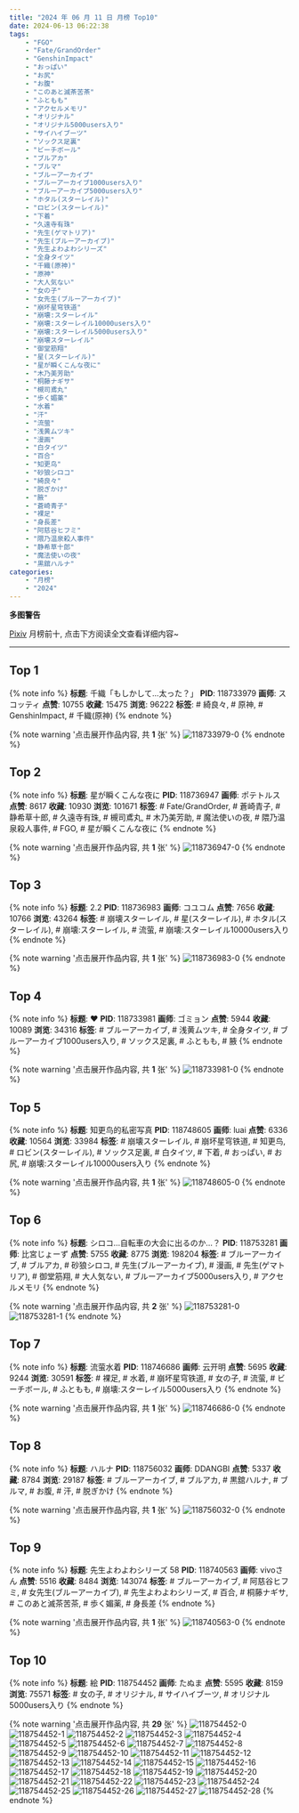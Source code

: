 ```yaml
---
title: "2024 年 06 月 11 日 月榜 Top10"
date: 2024-06-13 06:22:38
tags:
    - "FGO"
    - "Fate/GrandOrder"
    - "GenshinImpact"
    - "おっぱい"
    - "お尻"
    - "お腹"
    - "このあと滅茶苦茶"
    - "ふともも"
    - "アクセルメモリ"
    - "オリジナル"
    - "オリジナル5000users入り"
    - "サイハイブーツ"
    - "ソックス足裏"
    - "ビーチボール"
    - "ブルアカ"
    - "ブルマ"
    - "ブルーアーカイブ"
    - "ブルーアーカイブ1000users入り"
    - "ブルーアーカイブ5000users入り"
    - "ホタル(スターレイル)"
    - "ロビン(スターレイル)"
    - "下着"
    - "久遠寺有珠"
    - "先生(ゲマトリア)"
    - "先生(ブルーアーカイブ)"
    - "先生よわよわシリーズ"
    - "全身タイツ"
    - "千織(原神)"
    - "原神"
    - "大人気ない"
    - "女の子"
    - "女先生(ブルーアーカイブ)"
    - "崩坏星穹铁道"
    - "崩壊:スターレイル"
    - "崩壊:スターレイル10000users入り"
    - "崩壊:スターレイル5000users入り"
    - "崩壊スターレイル"
    - "御堂筋翔"
    - "星(スターレイル)"
    - "星が瞬くこんな夜に"
    - "木乃美芳助"
    - "桐藤ナギサ"
    - "槻司鳶丸"
    - "歩く媚薬"
    - "水着"
    - "汗"
    - "流萤"
    - "浅黄ムツキ"
    - "漫画"
    - "白タイツ"
    - "百合"
    - "知更鸟"
    - "砂狼シロコ"
    - "綺良々"
    - "脱ぎかけ"
    - "腋"
    - "蒼崎青子"
    - "裸足"
    - "身長差"
    - "阿慈谷ヒフミ"
    - "隈乃温泉殺人事件"
    - "静希草十郎"
    - "魔法使いの夜"
    - "黒舘ハルナ"
categories:
    - "月榜"
    - "2024"
---
```


<i class="fa fa-triangle-exclamation"></i>**多图警告**<i class="fa fa-triangle-exclamation"></i>

[Pixiv](https://www.pixiv.net/) 月榜前十, 点击下方阅读全文查看详细内容~

<!-- more -->

---

## Top 1

{% note info %}
**标题**: 千織「もしかして…太った？」
**PID**: 118733979 **画师**: スコッティ
**点赞**: 10755 **收藏**: 15475 **浏览**: 96222
**标签**: # 綺良々, # 原神, # GenshinImpact, # 千織(原神)
{% endnote %}

{% note warning '点击展开作品内容, 共 **1** 张' %}
![118733979-0](https://i.pixiv.re/img-original/img/2024/05/15/00/00/18/118733979_p0.jpg)
{% endnote %}

## Top 2

{% note info %}
**标题**: 星が瞬くこんな夜に
**PID**: 118736947 **画师**: ポテトルス
**点赞**: 8617 **收藏**: 10930 **浏览**: 101671
**标签**: # Fate/GrandOrder, # 蒼崎青子, # 静希草十郎, # 久遠寺有珠, # 槻司鳶丸, # 木乃美芳助, # 魔法使いの夜, # 隈乃温泉殺人事件, # FGO, # 星が瞬くこんな夜に
{% endnote %}

{% note warning '点击展开作品内容, 共 **1** 张' %}
![118736947-0](https://i.pixiv.re/img-original/img/2024/05/15/01/35/22/118736947_p0.jpg)
{% endnote %}

## Top 3

{% note info %}
**标题**: 2.2
**PID**: 118736983 **画师**: コユコム
**点赞**: 7656 **收藏**: 10766 **浏览**: 43264
**标签**: # 崩壊スターレイル, # 星(スターレイル), # ホタル(スターレイル), # 崩壊:スターレイル, # 流萤, # 崩壊:スターレイル10000users入り
{% endnote %}

{% note warning '点击展开作品内容, 共 **1** 张' %}
![118736983-0](https://i.pixiv.re/img-original/img/2024/05/15/01/37/12/118736983_p0.jpg)
{% endnote %}

## Top 4

{% note info %}
**标题**: ❤
**PID**: 118733981 **画师**: ゴミョン
**点赞**: 5944 **收藏**: 10089 **浏览**: 34316
**标签**: # ブルーアーカイブ, # 浅黄ムツキ, # 全身タイツ, # ブルーアーカイブ1000users入り, # ソックス足裏, # ふともも, # 腋
{% endnote %}

{% note warning '点击展开作品内容, 共 **1** 张' %}
![118733981-0](https://i.pixiv.re/img-original/img/2024/05/15/00/00/18/118733981_p0.jpg)
{% endnote %}

## Top 5

{% note info %}
**标题**: 知更鸟的私密写真
**PID**: 118748605 **画师**: luai
**点赞**: 6336 **收藏**: 10564 **浏览**: 33984
**标签**: # 崩壊スターレイル, # 崩坏星穹铁道, # 知更鸟, # ロビン(スターレイル), # ソックス足裏, # 白タイツ, # 下着, # おっぱい, # お尻, # 崩壊:スターレイル10000users入り
{% endnote %}

{% note warning '点击展开作品内容, 共 **1** 张' %}
![118748605-0](https://i.pixiv.re/img-original/img/2024/05/15/16/05/39/118748605_p0.jpg)
{% endnote %}

## Top 6

{% note info %}
**标题**: シロコ…自転車の大会に出るのか…？
**PID**: 118753281 **画师**: 比宮じょーず
**点赞**: 5755 **收藏**: 8775 **浏览**: 198204
**标签**: # ブルーアーカイブ, # ブルアカ, # 砂狼シロコ, # 先生(ブルーアーカイブ), # 漫画, # 先生(ゲマトリア), # 御堂筋翔, # 大人気ない, # ブルーアーカイブ5000users入り, # アクセルメモリ
{% endnote %}

{% note warning '点击展开作品内容, 共 **2** 张' %}
![118753281-0](https://i.pixiv.re/img-original/img/2024/05/15/19/37/27/118753281_p0.png)
![118753281-1](https://i.pixiv.re/img-original/img/2024/05/15/19/37/27/118753281_p1.png)
{% endnote %}

## Top 7

{% note info %}
**标题**: 流萤水着
**PID**: 118746686 **画师**: 云开明
**点赞**: 5695 **收藏**: 9244 **浏览**: 30591
**标签**: # 裸足, # 水着, # 崩坏星穹铁道, # 女の子, # 流萤, # ビーチボール, # ふともも, # 崩壊:スターレイル5000users入り
{% endnote %}

{% note warning '点击展开作品内容, 共 **1** 张' %}
![118746686-0](https://i.pixiv.re/img-original/img/2024/05/15/13/55/09/118746686_p0.jpg)
{% endnote %}

## Top 8

{% note info %}
**标题**: ハルナ
**PID**: 118756032 **画师**: DDANGBI
**点赞**: 5337 **收藏**: 8784 **浏览**: 29187
**标签**: # ブルーアーカイブ, # ブルアカ, # 黒舘ハルナ, # ブルマ, # お腹, # 汗, # 脱ぎかけ
{% endnote %}

{% note warning '点击展开作品内容, 共 **1** 张' %}
![118756032-0](https://i.pixiv.re/img-original/img/2024/05/15/21/12/37/118756032_p0.png)
{% endnote %}

## Top 9

{% note info %}
**标题**: 先生よわよわシリーズ 58
**PID**: 118740563 **画师**: vivoさん
**点赞**: 5516 **收藏**: 8484 **浏览**: 143074
**标签**: # ブルーアーカイブ, # 阿慈谷ヒフミ, # 女先生(ブルーアーカイブ), # 先生よわよわシリーズ, # 百合, # 桐藤ナギサ, # このあと滅茶苦茶, # 歩く媚薬, # 身長差
{% endnote %}

{% note warning '点击展开作品内容, 共 **1** 张' %}
![118740563-0](https://i.pixiv.re/img-original/img/2024/05/18/04/01/16/118740563_p0.png)
{% endnote %}

## Top 10

{% note info %}
**标题**: 絵
**PID**: 118754452 **画师**: たぬま
**点赞**: 5595 **收藏**: 8159 **浏览**: 75571
**标签**: # 女の子, # オリジナル, # サイハイブーツ, # オリジナル5000users入り
{% endnote %}

{% note warning '点击展开作品内容, 共 **29** 张' %}
![118754452-0](https://i.pixiv.re/img-original/img/2024/05/15/20/20/27/118754452_p0.jpg)
![118754452-1](https://i.pixiv.re/img-original/img/2024/05/15/20/20/27/118754452_p1.jpg)
![118754452-2](https://i.pixiv.re/img-original/img/2024/05/15/20/20/27/118754452_p2.jpg)
![118754452-3](https://i.pixiv.re/img-original/img/2024/05/15/20/20/27/118754452_p3.jpg)
![118754452-4](https://i.pixiv.re/img-original/img/2024/05/15/20/20/27/118754452_p4.jpg)
![118754452-5](https://i.pixiv.re/img-original/img/2024/05/15/20/20/27/118754452_p5.jpg)
![118754452-6](https://i.pixiv.re/img-original/img/2024/05/15/20/20/27/118754452_p6.jpg)
![118754452-7](https://i.pixiv.re/img-original/img/2024/05/15/20/20/27/118754452_p7.jpg)
![118754452-8](https://i.pixiv.re/img-original/img/2024/05/15/20/20/27/118754452_p8.jpg)
![118754452-9](https://i.pixiv.re/img-original/img/2024/05/15/20/20/27/118754452_p9.jpg)
![118754452-10](https://i.pixiv.re/img-original/img/2024/05/15/20/20/27/118754452_p10.jpg)
![118754452-11](https://i.pixiv.re/img-original/img/2024/05/15/20/20/27/118754452_p11.jpg)
![118754452-12](https://i.pixiv.re/img-original/img/2024/05/15/20/20/27/118754452_p12.jpg)
![118754452-13](https://i.pixiv.re/img-original/img/2024/05/15/20/20/27/118754452_p13.jpg)
![118754452-14](https://i.pixiv.re/img-original/img/2024/05/15/20/20/27/118754452_p14.jpg)
![118754452-15](https://i.pixiv.re/img-original/img/2024/05/15/20/20/27/118754452_p15.jpg)
![118754452-16](https://i.pixiv.re/img-original/img/2024/05/15/20/20/27/118754452_p16.jpg)
![118754452-17](https://i.pixiv.re/img-original/img/2024/05/15/20/20/27/118754452_p17.jpg)
![118754452-18](https://i.pixiv.re/img-original/img/2024/05/15/20/20/27/118754452_p18.jpg)
![118754452-19](https://i.pixiv.re/img-original/img/2024/05/15/20/20/27/118754452_p19.jpg)
![118754452-20](https://i.pixiv.re/img-original/img/2024/05/15/20/20/27/118754452_p20.jpg)
![118754452-21](https://i.pixiv.re/img-original/img/2024/05/15/20/20/27/118754452_p21.jpg)
![118754452-22](https://i.pixiv.re/img-original/img/2024/05/15/20/20/27/118754452_p22.jpg)
![118754452-23](https://i.pixiv.re/img-original/img/2024/05/15/20/20/27/118754452_p23.jpg)
![118754452-24](https://i.pixiv.re/img-original/img/2024/05/15/20/20/27/118754452_p24.jpg)
![118754452-25](https://i.pixiv.re/img-original/img/2024/05/15/20/20/27/118754452_p25.jpg)
![118754452-26](https://i.pixiv.re/img-original/img/2024/05/15/20/20/27/118754452_p26.jpg)
![118754452-27](https://i.pixiv.re/img-original/img/2024/05/15/20/20/27/118754452_p27.jpg)
![118754452-28](https://i.pixiv.re/img-original/img/2024/05/15/20/20/27/118754452_p28.jpg)
{% endnote %}
